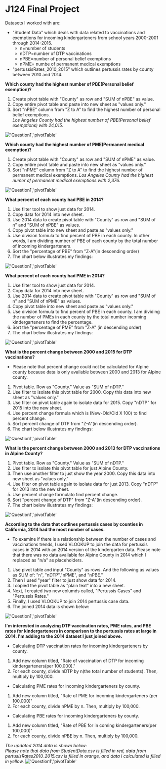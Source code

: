 # J124 Final Project

Datasets I worked with are: 
* "Student Data" which deals with data related to vaccinations and exemptions for incoming kindergarteners from school years 2000-2001 through 2014-2015.
  * n=number of students 
  * nDTP=number of DTP vaccinations
  * nPBE=number of personal belief exemptions 
  * nPME= numbe of permanent medical exemptions 
* "pertussisRates_2010_2015" which outlines pertussis rates by county between 2010 and 2014. 

**Which county had the highest number of PBE(Personal belief exemption)?**
1. Create pivot table with "County" as row and "SUM of nPBE" as value.
2. Copy entire pivot table and paste into new sheet as "values only."
3. Sort "nPBE" column from "Z to A" to find the highest number of personal belief exemptions. <br/>
_Los Angeles County had the highest number of PBE(Personal belief exemptions) with 24,015._

!['Question1','pivotTable'](/Question1.jpg)

**Which county had the highest number of PME(Permanent medical exemption)?**
1. Create pivot table with "County" as row and "SUM of nPME" as value. 
2. Copy entire pivot table and paste into new sheet as "values only."
3. Sort "nPME" column from "Z to A" to find the highest number of permanent medical exemptions.
_Los Angeles County had the highest numer of permanent medical exemptions with 2,376._

!['Question1','pivotTable'](/Question2.jpg)

**What percent of each county had PBE in 2014?**
1. Use filter tool to show just data for 2014. 
2. Copy data for 2014 into new sheet. 
3. Use 2014 data to create pivot table with "County" as row and "SUM of n" and "SUM of nPBE" as values. 
4. Copy pivot table into new sheet and paste as "values only." 
5. Use division formula to find percent of PBE in each county. In other words, I am dividing number of PBE of each county by the total number of incoming kindergarteners. 
6. Sort the "percentage of PBE" from "Z-A"(in descending order)
7. The chart below illustrates my findings: 

!['Question1','pivotTable'](/Question3.jpg)

**What percent of each county had PME in 2014?**
1. Use filter tool to show just data for 2014. 
2. Copy data for 2014 into new sheet. 
3. Use 2014 data to create pivot table with "County" as row and "SUM of n" and "SUM of nPME" as values. 
4. Copy pivot table into new sheet and paste as "values only." 
5. Use division formula to find percent of PBE in each county. I am dividing the number of PMEs in each county by the total number incoming kindergarteners to find the percentage. 
6. Sort the "percentage of PME" from "Z-A" (in descending order)
7. The chart below illustrates my findings: 

!['Question1','pivotTable'](/Question4.jpg)

**What is the percent change between 2000 and 2015 for DTP vaccinations?**
* Please note that percent change could not be calculated for Alpine county because data is only available between 2000 and 2013 for Alpine county.
1. Pivot table. Row as "County." Value as "SUM of nDTP."
2. Use filter to isolate this pivot table for 2000. Copy this data into new sheet as "values only."
3. Use filter on pivot table again to isolate data for 2015. Copy "nDTP" for 2015 into the new sheet. 
4. Use percent change formula which is (New-Old/Old X 100) to find percent change. 
5. Sort percent change of DTP from "Z-A"(in descending order). 
6. The chart below illustrates my findings:

!['Question1','pivotTable'](/Question5fixed.jpg)

**What is the percent change between 2000 and 2013 for DTP vaccinations in Alpine County?**
1. Pivot table. Row as "County." Value as "SUM of nDTP."
2. Use filter to isolate this pivot table for just Alpine County.
3. Then use another filter to just show the year 2000. Copy this data into new sheet as "values only."
4. Use filter on pivot table again to isolate data for just 2013. Copy "nDTP" for 2013 into the new sheet. 
5. Use percent change formulato find percent change. 
6. Sort "percent change of DTP" from "Z-A"(in descending order). 
7. The chart below illustrates my findings:

!['Question1','pivotTable'](/Question6.jpg)

**According to the data that outlines pertussis cases by counties in California, 2014 had the most number of cases.**
* To examine if there is a relationship between the number of cases and vaccinations trends, I used VLOOKUP to join the data for pertussis cases in 2014 with an 2014 version of the kindergarten data. Please note that there was no data available for Alpine County in 2014 which I replaced as "n/a" as placeholders.
1. Use pivot table and input "County" as rows. And the following as values as SUM of: "n", "nDTP","nPME", and "nPBE."
2. Then I used "year" filter to just show data for 2014. 
3. I copied the pivot table as "plain text" into a new sheet. 
4. Next, I created two new columds called, "Pertussis Cases" and "Pertussis Rates."
5. Finally, I used VLOOKUP to join 2014 pertussis case data. 
6. The joined 2014 data is shown below:

!['Question1','pivotTable'](/Question7.jpg)

**I'm interested in analyzing DTP vaccination rates, PME rates, and PBE rates for kindergarteners in comparison to the pertussis rates at large in 2014. I'm adding to the 2014 dataset I just joined above.**  
* Calculating DTP vaccination rates for incoming kindergarteners by county. 
1. Add new column titled, "Rate of vaccination of DTP for incoming kindergarteners(per 100,000)."
2. For each county, divide nDTP by n(the total number of students). Then, multiply by 100,000. 
* Calculating PME rates for incoming kindergarteners by county. 
1. Add new column titled, "Rate of PME for incoming kindergarteners (per 100,000)"
2. For each county, divide nPME by n. Then, multiply by 100,000.  
* Calculating PBE rates for incoming kindergarteners by county. 
1. Add new column titled, "Rate of PBE for in coming kindergarteners(per 100,000)"
2. For each county, divide nPBE by n. Then, multiply by 100,000. 

*_The updated 2014 data is shown below:_* </br>
_Please note that data from StudentData.csv is filled in red, data from pertusisRates2010_2015.csv is filled in orange, and data I calculated is filled in yellow._
!['Question1','pivotTable'](/Question8.jpg)


